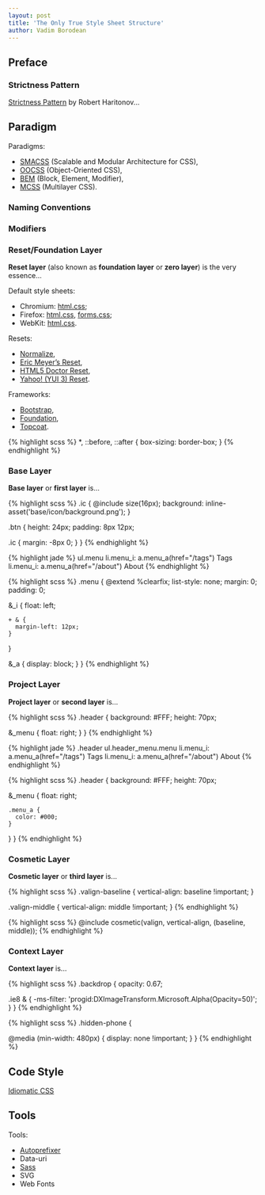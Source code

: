 ```yaml
---
layout: post
title: 'The Only True Style Sheet Structure'
author: Vadim Borodean
---
```


## Preface

### Strictness Pattern

[Strictness Pattern](http://tohtml.it/post/34285787881/mcss-unstrict-mode) by Robert Haritonov...

## Paradigm

Paradigms:

- [SMACSS](http://smacss.com/) (Scalable and Modular Architecture for CSS),
- [OOCSS](http://oocss.org/) (Object-Oriented CSS),
- [BEM](http://bem.info/) (Block, Element, Modifier),
- [MCSS](http://operatino.github.io/MCSS/en/) (Multilayer CSS).

### Naming Conventions

### Modifiers

### Reset/Foundation Layer

**Reset layer** (also known as **foundation layer** or **zero layer**) is the very essence...

Default style sheets:

- Chromium: [html.css](https://chromium.googlesource.com/chromium/blink/+/master/Source/core/css/html.css);
- Firefox:
  [html.css](http://hg.mozilla.org/mozilla-central/file/tip/layout/style/html.css),
  [forms.css](http://hg.mozilla.org/mozilla-central/file/tip/layout/style/forms.css);
- WebKit: [html.css](http://trac.webkit.org/browser/trunk/Source/WebCore/css/html.css).

Resets:

- [Normalize](https://github.com/necolas/normalize.css/),
- [Eric Meyer’s Reset](http://meyerweb.com/eric/tools/css/reset/),
- [HTML5 Doctor Reset](http://html5doctor.com/html-5-reset-stylesheet/),
- [Yahoo! (YUI 3) Reset](https://github.com/yui/yui3/blob/master/src/cssreset/css/cssreset.css).

Frameworks:

- [Bootstrap](http://getbootstrap.com/),
- [Foundation](http://foundation.zurb.com/),
- [Topcoat](http://topcoat.io/).

{% highlight scss %}
*,
::before,
::after {
  box-sizing: border-box;
}
{% endhighlight %}

### Base Layer

**Base layer** or **first layer** is...

{% highlight scss %}
.ic {
  @include size(16px);
  background: inline-asset('base/icon/background.png');
}

.btn {
  height: 24px;
  padding: 8px 12px;

  .ic {
    margin: -8px 0;
  }
}
{% endhighlight %}

{% highlight jade %}
ul.menu
  li.menu_i: a.menu_a(href="/tags") Tags
  li.menu_i: a.menu_a(href="/about") About
{% endhighlight %}

{% highlight scss %}
.menu {
  @extend %clearfix;
  list-style: none;
  margin: 0;
  padding: 0;

  &_i {
    float: left;

    + & {
      margin-left: 12px;
    }
  }

  &_a {
    display: block;
  }
}
{% endhighlight %}

### Project Layer

**Project layer** or **second layer** is...

{% highlight scss %}
.header {
  background: #FFF;
  height: 70px;

  &_menu {
    float: right;
  }
}
{% endhighlight %}

{% highlight jade %}
.header
  ul.header_menu.menu
    li.menu_i: a.menu_a(href="/tags") Tags
    li.menu_i: a.menu_a(href="/about") About
{% endhighlight %}

{% highlight scss %}
.header {
  background: #FFF;
  height: 70px;

  &_menu {
    float: right;

    .menu_a {
      color: #000;
    }
  }
}
{% endhighlight %}

### Cosmetic Layer

**Cosmetic layer** or **third layer** is...

{% highlight scss %}
.valign-baseline {
  vertical-align: baseline !important;
}

.valign-middle {
  vertical-align: middle !important;
}
{% endhighlight %}

{% highlight scss %}
@include cosmetic(valign, vertical-align, (baseline, middle));
{% endhighlight %}

### Context Layer

**Context layer** is...

{% highlight scss %}
.backdrop {
  opacity: 0.67;

  .ie8 & {
    -ms-filter: 'progid:DXImageTransform.Microsoft.Alpha(Opacity=50)';
  }
}
{% endhighlight %}

{% highlight scss %}
.hidden-phone {

  @media (min-width: 480px) {
    display: none !important;
  }
}
{% endhighlight %}

## Code Style

[Idiomatic CSS](https://github.com/necolas/idiomatic-css)

## Tools

Tools:

- [Autoprefixer](https://github.com/ai/autoprefixer)
- Data-uri
- [Sass](http://sass-lang.com/)
- SVG
- Web Fonts
